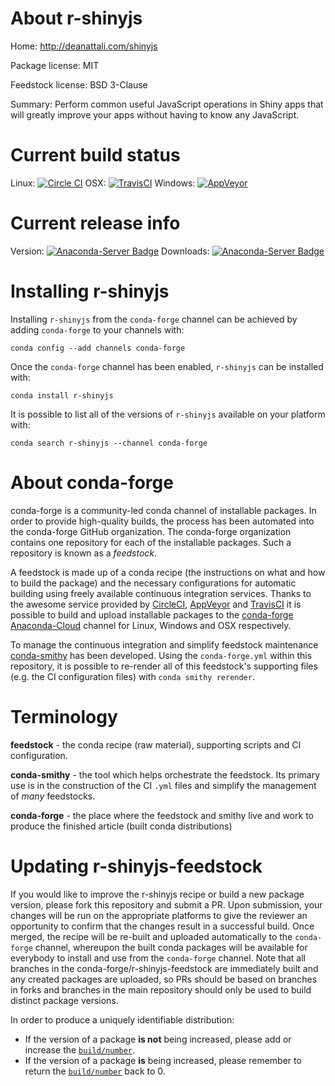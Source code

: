 About r-shinyjs
===============

Home: http://deanattali.com/shinyjs

Package license: MIT

Feedstock license: BSD 3-Clause

Summary: Perform common useful JavaScript operations in Shiny apps that will greatly improve
your apps without having to know any JavaScript.




Current build status
====================

Linux: [![Circle CI](https://circleci.com/gh/conda-forge/r-shinyjs-feedstock.svg?style=shield)](https://circleci.com/gh/conda-forge/r-shinyjs-feedstock)
OSX: [![TravisCI](https://travis-ci.org/conda-forge/r-shinyjs-feedstock.svg?branch=master)](https://travis-ci.org/conda-forge/r-shinyjs-feedstock)
Windows: [![AppVeyor](https://ci.appveyor.com/api/projects/status/github/conda-forge/r-shinyjs-feedstock?svg=True)](https://ci.appveyor.com/project/conda-forge/r-shinyjs-feedstock/branch/master)

Current release info
====================
Version: [![Anaconda-Server Badge](https://anaconda.org/conda-forge/r-shinyjs/badges/version.svg)](https://anaconda.org/conda-forge/r-shinyjs)
Downloads: [![Anaconda-Server Badge](https://anaconda.org/conda-forge/r-shinyjs/badges/downloads.svg)](https://anaconda.org/conda-forge/r-shinyjs)

Installing r-shinyjs
====================

Installing `r-shinyjs` from the `conda-forge` channel can be achieved by adding `conda-forge` to your channels with:

```
conda config --add channels conda-forge
```

Once the `conda-forge` channel has been enabled, `r-shinyjs` can be installed with:

```
conda install r-shinyjs
```

It is possible to list all of the versions of `r-shinyjs` available on your platform with:

```
conda search r-shinyjs --channel conda-forge
```


About conda-forge
=================

conda-forge is a community-led conda channel of installable packages.
In order to provide high-quality builds, the process has been automated into the
conda-forge GitHub organization. The conda-forge organization contains one repository
for each of the installable packages. Such a repository is known as a *feedstock*.

A feedstock is made up of a conda recipe (the instructions on what and how to build
the package) and the necessary configurations for automatic building using freely
available continuous integration services. Thanks to the awesome service provided by
[CircleCI](https://circleci.com/), [AppVeyor](http://www.appveyor.com/)
and [TravisCI](https://travis-ci.org/) it is possible to build and upload installable
packages to the [conda-forge](https://anaconda.org/conda-forge)
[Anaconda-Cloud](http://docs.anaconda.org/) channel for Linux, Windows and OSX respectively.

To manage the continuous integration and simplify feedstock maintenance
[conda-smithy](http://github.com/conda-forge/conda-smithy) has been developed.
Using the ``conda-forge.yml`` within this repository, it is possible to re-render all of
this feedstock's supporting files (e.g. the CI configuration files) with ``conda smithy rerender``.


Terminology
===========

**feedstock** - the conda recipe (raw material), supporting scripts and CI configuration.

**conda-smithy** - the tool which helps orchestrate the feedstock.
                   Its primary use is in the construction of the CI ``.yml`` files
                   and simplify the management of *many* feedstocks.

**conda-forge** - the place where the feedstock and smithy live and work to
                  produce the finished article (built conda distributions)


Updating r-shinyjs-feedstock
============================

If you would like to improve the r-shinyjs recipe or build a new
package version, please fork this repository and submit a PR. Upon submission,
your changes will be run on the appropriate platforms to give the reviewer an
opportunity to confirm that the changes result in a successful build. Once
merged, the recipe will be re-built and uploaded automatically to the
`conda-forge` channel, whereupon the built conda packages will be available for
everybody to install and use from the `conda-forge` channel.
Note that all branches in the conda-forge/r-shinyjs-feedstock are
immediately built and any created packages are uploaded, so PRs should be based
on branches in forks and branches in the main repository should only be used to
build distinct package versions.

In order to produce a uniquely identifiable distribution:
 * If the version of a package **is not** being increased, please add or increase
   the [``build/number``](http://conda.pydata.org/docs/building/meta-yaml.html#build-number-and-string).
 * If the version of a package **is** being increased, please remember to return
   the [``build/number``](http://conda.pydata.org/docs/building/meta-yaml.html#build-number-and-string)
   back to 0.
